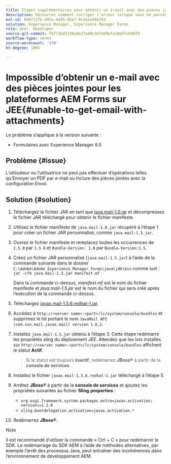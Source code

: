 ```yaml
---
title: Étapes supplémentaires pour obtenir un e-mail avec des pièces jointes
description: Découvrez comment corriger l’erreur lorsque vous ne parvenez pas à récupérer des e-mails avec des pièces jointes pour les plateformes AEM Forms sur JEE.
exl-id: 0d0713fb-d95a-4a95-91ef-9cdaea30e343
solution: Experience Manager, Experience Manager Forms
role: User, Developer
source-git-commit: f6771bd1338a4e27a48c3efd39efe18e57cb98f9
workflow-type: tm+mt
source-wordcount: '270'
ht-degree: 100%

---
```


# Impossible d’obtenir un e-mail avec des pièces jointes pour les plateformes AEM Forms sur JEE{#unable-to-get-email-with-attachments}

Le problème s’applique à la version suivante :

* Formulaires avec Experience Manager 6.5

## Problème {#issue}

L’utilisateur ou l’utilisatrice ne peut pas effectuer d’opérations telles qu’Envoyer un PDF par e-mail ou Inclure des pièces jointes avec la configuration Envoi.

## Solution {#solution}

1. Téléchargez le fichier JAR en tant que [java.mail-1.0.jar](/help/forms/using/java.mail-1.0.jar) et décompressez le fichier JAR téléchargé pour obtenir le fichier manifeste.

1. Utilisez le fichier manifeste de `java.mail-1.0.jar` récupéré à l’étape 1 pour créer un fichier JAR personnalisé, comme `java.mail-1.5.jar`.

1. Ouvrez le fichier manifeste et remplacez toutes les occurrences de `1.5.0` par `1.5.6` et `Bundle-Version: 1.0` par `Bundle-Version:1.5`.

1. Créez un fichier JAR personnalisé (`java.mail-1.5.jar`) à l’aide de la commande suivante dans le dossier `C:\Adobe\Adobe_Experience_Manager_Forms\java\jdk\bin` comme suit :
   `jar -cfm java.mail-1.5.jar manifest.mf`

   Dans la commande ci-dessus, *manifest.mf* est le nom du fichier manifeste et *java.mail-1.5.jar* est le nom du fichier qui sera créé après l’exécution de la commande ci-dessus.

1. Téléchargez [javax.mail-1.5.6.redhat-1.jar](https://mvnrepository.com/artifact/com.sun.mail/javax.mail/1.5.6.redhat-1).

1. Accédez à `http://<server name>:<port>/lc/system/console/bundles` et supprimez le lot portant le nom `JavaMail API (com.sun.mail.javax.mail) version 1.6.2`.

1. Installez `java.mail-1.5.jar` obtenu à l’étape 3. Cette étape redémarre les propriétés sling du déploiement JEE. Attendez que les lots installés sur `http://<server name>:<port>/lc/system/console/bundles` affichent le statut **Actif**.

   >Si le statut est toujours **inactif**, redémarrez **JBoss®** à partir de la **console de services**.


1. Installez le fichier `javax.mail-1.5.6.redhat-1.jar` téléchargé à l’étape 5.

1. Arrêtez **JBoss®** à partir de la **console de services** et ajoutez les propriétés suivantes au fichier **Sling.properties** :
   * `org.osgi.framework.system.packages.extra=javax.activation; version\=1.2.0`
   * `sling.bootdelegation.activation=javax.activation.*`

1. Redémarrez **JBoss®**.

>[!NOTE]
>
> Il est recommandé d’utiliser la commande « Ctrl + C » pour redémarrer le SDK. Le redémarrage du SDK AEM à l’aide de méthodes alternatives, par exemple l’arrêt des processus Java, peut entraîner des incohérences dans l’environnement de développement AEM.
